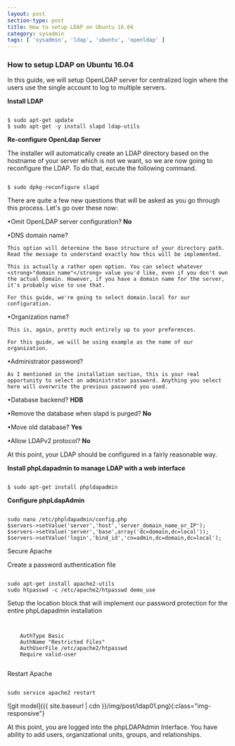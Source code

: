 ```yaml
---
layout: post
section-type: post
title: How to setup LDAP on Ubuntu 16.04
category: sysadmin
tags: [ 'sysadmin', 'ldap', 'ubuntu', 'openldap' ]
---
```

### How to setup LDAP on Ubuntu 16.04

In this guide, we will setup OpenLDAP server for centralized login where the users use the single account to log to multiple servers.

<strong>Install LDAP</strong>
<pre><code data-trim class="yaml">
$ sudo apt-get update
$ sudo apt-get -y install slapd ldap-utils
</code></pre>

<strong>Re-configure OpenLdap Server</strong>

The installer will automatically create an LDAP directory based on the hostname of your server which is not we want, so we are now going to reconfigure the LDAP. To do that, excute the following command.
<pre><code data-trim class="yaml">
$ sudo dpkg-reconfigure slapd
</code></pre>

There are quite a few new questions that will be asked as you go through this process. Let's go over these now:

•Omit OpenLDAP server configuration? <strong>No</strong>

•DNS domain name? 

	This option will determine the base structure of your directory path. Read the message to understand exactly how this will be implemented.

	This is actually a rather open option. You can select whatever <strong>"domain name"</strong> value you'd like, even if you don't own the actual domain. However, if you have a domain name for the server, it's probably wise to use that.

	For this guide, we're going to select domain.local for our configuration.

•Organization name?

	This is, again, pretty much entirely up to your preferences.

	For this guide, we will be using example as the name of our organization.

•Administrator password?

	As I mentioned in the installation section, this is your real opportunity to select an administrator password. Anything you select here will overwrite the previous password you used.

•Database backend? <strong>HDB</strong>

•Remove the database when slapd is purged? <strong>No</strong>

•Move old database? <strong>Yes</strong>

•Allow LDAPv2 protocol? <strong>No</strong>

At this point, your LDAP should be configured in a fairly reasonable way.

<strong>Install phpLdapadmin to manage LDAP with a web interface</strong>
<pre><code data-trim class="yaml">
$ sudo apt-get install phpldapadmin
</code></pre>

<strong>Configure phpLdapAdmin</strong>
<pre><code data-trim class="yaml">
sudo nano /etc/phpldapadmin/config.php
$servers->setValue('server','host','server_domain_name_or_IP');
$servers->setValue('server','base',array('dc=domain,dc=local'));
$servers->setValue('login','bind_id','cn=admin,dc=domain,dc=local');
</code></pre>

Secure Apache

Create a password authentication file

<pre><code data-trim class="yaml">
sudo apt-get install apache2-utils
sudo htpasswd -c /etc/apache2/htpasswd demo_use
</code></pre>

Setup the location block that will implement our password protection for the entire phpLdapadmin installation

<pre><code data-trim class="yaml">
<Location /superldap>
    AuthType Basic
    AuthName "Restricted Files"
    AuthUserFile /etc/apache2/htpasswd
    Require valid-user
</Location>
</code></pre>

Restart Apache

<pre><code data-trim class="yaml">
sudo service apache2 restart
</code></pre>

![git model]({{ site.baseurl | cdn }}/img/post/ldap01.png){:class="img-responsive"}

At this point, you are logged into the phpLDAPAdmin Interface. You have ability to add users, organizational units, groups, and relationships.
